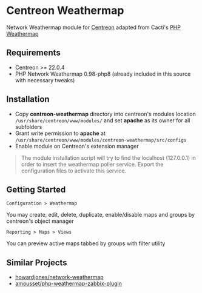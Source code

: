 # Centreon Weathermap
Network Weathermap module for [Centreon](https://github.com/centreon/centreon) adapted from Cacti's [PHP Weathermap](http://www.network-weathermap.com)

## Requirements
* Centreon >= 22.0.4
* PHP Network Weathermap 0.98-php8 (already included in this source with necessary tweaks)

## Installation
* Copy **centreon-weathermap** directory into centreon's modules location `/usr/share/centreon/www/modules/` and set **apache** as its owner for all subfolders
* Grant write permission to **apache** at `/usr/share/centreon/www/modules/centreon-weathermap/src/configs`
* Enable module on Centreon's extension manager

> The module installation script will try to find the localhost (127.0.0.1) in order to insert the weathermap poller service. Export the configuration files to activate this service.

## Getting Started
```
Configuration > Weathermap
```
You may create, edit, delete, duplicate, enable/disable maps and groups by centreon's object manager
```
Reporting > Maps > Views
```
You can preview active maps tabbed by groups with filter utility
## Similar Projects
* [howardjones/network-weathermap](https://github.com/howardjones/network-weathermap)
* [amousset/php-weathermap-zabbix-plugin](https://github.com/amousset/php-weathermap-zabbix-plugin)
